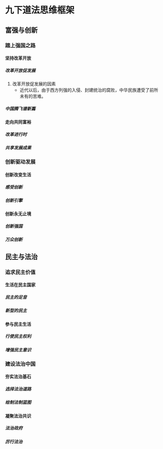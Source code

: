 # 九下道法思维框架

## 富强与创新

### 踏上强国之路

#### 坚持改革开放

##### 改革开放促发展

1. 改革开放促发展的因素
    - 近代以后，由于西方列强的入侵、封建统治的腐败，中华民族遭受了前所未有的苦难。

##### 中国腾飞谱新篇

#### 走向共同富裕

##### 改革进行时

##### 共享发展成果

### 创新驱动发展

#### 创新改变生活

##### 感受创新

##### 创新引擎

#### 创新永无止境

##### 创新强国

##### 万众创新

## 民主与法治

### 追求民主价值

#### 生活在民主国家

##### 民主的足音

##### 新型的民主

#### 参与民主生活

##### 行使民主权利

##### 增强民主意识

### 建设法治中国

#### 夯实法治基石

##### 选择法治道路

##### 绘制法制蓝图

#### 凝聚法治共识

##### 法治政府

##### 厉行法治
